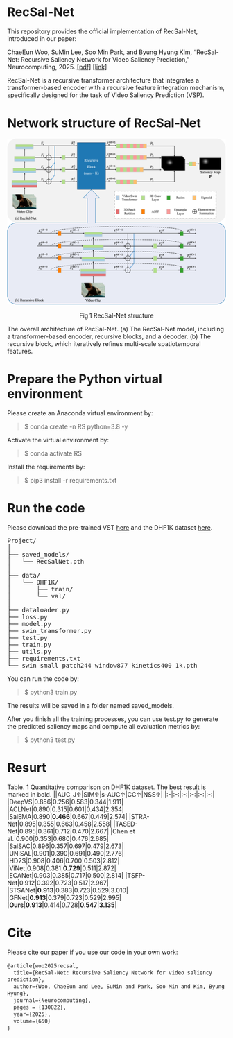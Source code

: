 # RecSal-Net

This repository provides the official implementation of RecSal-Net, introduced in our paper:

ChaeEun Woo, SuMin Lee, Soo Min Park, and Byung Hyung Kim,
“RecSal-Net: Recursive Saliency Network for Video Saliency Prediction,” Neurocomputing, 2025. [[pdf]](https://drive.google.com/file/d/1ORnd-DOUdnswFdbK5MxwNlGsBUKuQLLY) [[link]](https://www.sciencedirect.com/science/article/pii/S0925231225014948) 


RecSal-Net is a recursive transformer architecture that integrates a transformer-based encoder with a recursive feature integration mechanism, specifically designed for the task of Video Saliency Prediction (VSP).

# Network structure of RecSal-Net

<div align="center">
<img src="./images/Fig1.png" alt="RecSal-Net structure" width=600>

Fig.1 RecSal-Net structure
</div>

The overall architecture of RecSal-Net. (a) The RecSal-Net model, including a transformer-based encoder, recursive blocks, and a decoder. (b) The recursive block, which iteratively refines multi-scale spatiotemporal features.

# Prepare the Python virtual environment

Please create an Anaconda virtual environment by:

> $ conda create -n RS python=3.8 -y

Activate the virtual environment by:

> $ conda activate RS

Install the requirements by:

> $ pip3 install -r requirements.txt

# Run the code

Please download the pre-trained VST [here](https://github.com/Zhongdao/Video-Swin-Transformer) and the DHF1K dataset [here](https://github.com/wenguanwang/DHF1K).

<pre>
Project/
│
├── saved_models/
│   └── RecSalNet.pth
│
├── data/
│   └── DHF1K/
│       ├── train/
│       └── val/
│
├── dataloader.py
├── loss.py
├── model.py
├── swin_transformer.py
├── test.py
├── train.py
├── utils.py
├── requirements.txt
└── swin_small_patch244_window877_kinetics400_1k.pth
</pre>

You can run the code by:
> $ python3 train.py

The results will be saved in a folder named saved_models.

After you finish all the training processes, you can use test.py to generate the predicted saliency maps and compute all evaluation metrics by:
> $ python3 test.py

# Resurt
Table. 1 Quantitative comparison on DHF1K dataset. The best result is marked in bold.
||AUC_J↑|SIM↑|s-AUC↑|CC↑|NSS↑|
|:-|:-:|:-:|:-:|:-:|:-:|
|DeepVS|0.856|0.256|0.583|0.344|1.911|
|ACLNet|0.890|0.315|0.601|0.434|2.354|
|SalEMA|0.890|**0.466**|0.667|0.449|2.574|
|STRA-Net|0.895|0.355|0.663|0.458|2.558|
|TASED-Net|0.895|0.361|0.712|0.470|2.667|
|Chen et al.|0.900|0.353|0.680|0.476|2.685|
|SalSAC|0.896|0.357|0.697|0.479|2.673|
|UNISAL|0.901|0.390|0.691|0.490|2.776|
|HD2S|0.908|0.406|0.700|0.503|2.812|
|ViNet|0.908|0.381|**0.729**|0.511|2.872|
|ECANet|0.903|0.385|0.717|0.500|2.814|
|TSFP-Net|0.912|0.392|0.723|0.517|2.967|
|STSANet|**0.913**|0.383|0.723|0.529|3.010|
|GFNet|**0.913**|0.379|0.723|0.529|2.995|
|**Ours**|**0.913**|0.414|0.728|**0.547**|**3.135**|

# Cite

Please cite our paper if you use our code in your own work:
```
@article{woo2025recsal,
  title={RecSal-Net: Recursive Saliency Network for video saliency prediction},
  author={Woo, ChaeEun and Lee, SuMin and Park, Soo Min and Kim, Byung Hyung},
  journal={Neurocomputing},
  pages = {130822},
  year={2025},
  volume={650}
}

```
